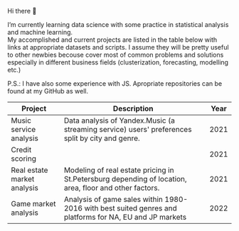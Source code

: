Hi there 👋
<p>I’m currently learning data science with some practice in statistical analysis and machine learning.
  <br>My accomplished and current projects are listed in the table below with links at appropriate datasets and scripts. I assume they will be pretty useful to other newbies becouse cover most of common problems and solutions especially in different business fields (clusterization, forecasting, modelling etc.) 
</p>
<p>P.S.: I have also some experience with JS. Apropriate repositories can be found at my GitHub as well.</p>



<!--
**roman-krasowski/roman-krasowski** is a ✨ _special_ ✨ repository because its `README.md` (this file) appears on your GitHub profile.

Here are some ideas to get you started:

- 🔭 I’m currently working on ...
- 🌱 I’m currently learning ...
- 👯 I’m looking to collaborate on ...
- 🤔 I’m looking for help with ...
- 💬 Ask me about ...
- 📫 How to reach me: ...
- 😄 Pronouns: ...
- ⚡ Fun fact: ...
-->


| Project | Description | Year |
| --- | --- | --- |
| Music service analysis | Data analysis of Yandex.Music (a streaming service) users' preferences split by city and genre. | 2021 |
| Credit scoring | | 2021 |
| Real estate market analysis | Modeling of real estate pricing in St.Petersburg depending of location, area, floor and other factors. | 2021 |
| Game market analysis | Analysis of game sales within 1980-2016 with best suited genres and platforms for NA, EU and JP markets | 2022 |
